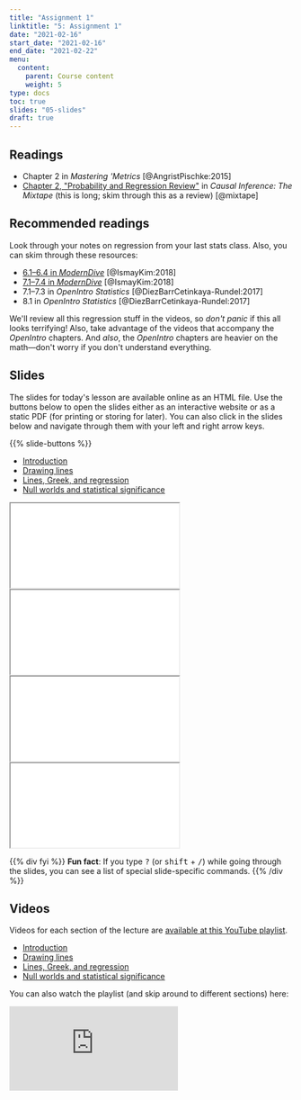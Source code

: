 ```yaml
---
title: "Assignment 1"
linktitle: "5: Assignment 1"
date: "2021-02-16"
start_date: "2021-02-16"
end_date: "2021-02-22"
menu:
  content:
    parent: Course content
    weight: 5
type: docs
toc: true
slides: "05-slides"
draft: true
---
```




## Readings

- <i class="fas fa-book"></i> Chapter 2 in *Mastering 'Metrics* [@AngristPischke:2015]
- <i class="fas fa-book"></i> [Chapter 2, "Probability and Regression Review"](https://mixtape.scunning.com/ch1.html) in *Causal Inference: The Mixtape* (this is long; skim through this as a review) [@mixtape]

## Recommended readings

Look through your notes on regression from your last stats class. Also, you can skim through these resources:

- <i class="fas fa-book"></i> [6.1–6.4 in *ModernDive*](https://moderndive.com/6-regression.html) [@IsmayKim:2018]
- <i class="fas fa-book"></i> [7.1–7.4 in *ModernDive*](https://moderndive.com/7-multiple-regression.html) [@IsmayKim:2018]
- <i class="fas fa-book"></i> 7.1–7.3 in *OpenIntro Statistics* [@DiezBarrCetinkaya-Rundel:2017]
- <i class="fas fa-book"></i> 8.1 in *OpenIntro Statistics* [@DiezBarrCetinkaya-Rundel:2017]

We'll review all this regression stuff in the videos, so *don't panic* if this all looks terrifying! Also, take advantage of the videos that accompany the *OpenIntro* chapters. And *also*, the *OpenIntro* chapters are heavier on the math—don't worry if you don't understand everything.


## Slides

The slides for today's lesson are available online as an HTML file. Use the buttons below to open the slides either as an interactive website or as a static PDF (for printing or storing for later). You can also click in the slides below and navigate through them with your left and right arrow keys.

{{% slide-buttons %}}

<ul class="nav nav-tabs" id="slide-tabs" role="tablist">
<li class="nav-item">
<a class="nav-link active" id="introduction-tab" data-toggle="tab" href="#introduction" role="tab" aria-controls="introduction" aria-selected="true">Introduction</a>
</li>
<li class="nav-item">
<a class="nav-link" id="drawing-lines-tab" data-toggle="tab" href="#drawing-lines" role="tab" aria-controls="drawing-lines" aria-selected="false">Drawing lines</a>
</li>
<li class="nav-item">
<a class="nav-link" id="lines-greek-and-regression-tab" data-toggle="tab" href="#lines-greek-and-regression" role="tab" aria-controls="lines-greek-and-regression" aria-selected="false">Lines, Greek, and regression</a>
</li>
<li class="nav-item">
<a class="nav-link" id="null-worlds-and-statistical-significance-tab" data-toggle="tab" href="#null-worlds-and-statistical-significance" role="tab" aria-controls="null-worlds-and-statistical-significance" aria-selected="false">Null worlds and statistical significance</a>
</li>
</ul>
<div class="tab-content" id="slide-tabs">
<div class="tab-pane fade show active" id="introduction" role="tabpanel" aria-labelledby="introduction-tab">
<div class="embed-responsive embed-responsive-16by9">
<iframe class="embed-responsive-item" src="/slides/02-slides.html#1"></iframe>
</div>
</div>
<div class="tab-pane fade" id="drawing-lines" role="tabpanel" aria-labelledby="drawing-lines-tab">
<div class="embed-responsive embed-responsive-16by9">
<iframe class="embed-responsive-item" src="/slides/02-slides.html#drawing-lines"></iframe>
</div>
</div>
<div class="tab-pane fade" id="lines-greek-and-regression" role="tabpanel" aria-labelledby="lines-greek-and-regression-tab">
<div class="embed-responsive embed-responsive-16by9">
<iframe class="embed-responsive-item" src="/slides/02-slides.html#lines-greek-regression"></iframe>
</div>
</div>
<div class="tab-pane fade" id="null-worlds-and-statistical-significance" role="tabpanel" aria-labelledby="null-worlds-and-statistical-significance-tab">
<div class="embed-responsive embed-responsive-16by9">
<iframe class="embed-responsive-item" src="/slides/02-slides.html#significance"></iframe>
</div>
</div>
</div>

{{% div fyi %}}
**Fun fact**: If you type <kbd>?</kbd> (or <kbd>shift</kbd> + <kbd>/</kbd>) while going through the slides, you can see a list of special slide-specific commands.
{{% /div %}}


## Videos

Videos for each section of the lecture are [available at this YouTube playlist](https://www.youtube.com/playlist?list=PLS6tnpTr39sERjvBbJGr9mpqvtiLVPzd4).

- [Introduction](https://www.youtube.com/watch?v=S4OmWxc3h3Y&list=PLS6tnpTr39sERjvBbJGr9mpqvtiLVPzd4)
- [Drawing lines](https://www.youtube.com/watch?v=DGbLEgL4g6Y&list=PLS6tnpTr39sERjvBbJGr9mpqvtiLVPzd4)
- [Lines, Greek, and regression](https://www.youtube.com/watch?v=n-rV1TIoIgw&list=PLS6tnpTr39sERjvBbJGr9mpqvtiLVPzd4)
- [Null worlds and statistical significance](https://www.youtube.com/watch?v=RYKsrTKWCR4&list=PLS6tnpTr39sERjvBbJGr9mpqvtiLVPzd4)

You can also watch the playlist (and skip around to different sections) here:

<div class="embed-responsive embed-responsive-16by9">
<iframe class="embed-responsive-item" src="https://www.youtube.com/embed/videoseries?list=PLS6tnpTr39sERjvBbJGr9mpqvtiLVPzd4" frameborder="0" allow="accelerometer; autoplay; encrypted-media; gyroscope; picture-in-picture" allowfullscreen></iframe>
</div>


